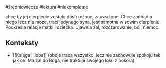 #średniowiecze #lektura #niekompletne 

chcę by jej cierpienie zostało dostrzeżone, zauważone. Chcę zadbać o niego lecz nie może, traci jedynego syna, jest samotna w sowim cierpieniu. Podkreśla relacje matki i dziecka. Ujawnia żal, rozczarowanie, ból, niemoc. 

## Konteksty
- [[Księga Hioba]] (oboje tracą wszystko, lecz nie zachowuje spokoju tak jak on. Ma żal do Boga, nie traktuje swojego losu z pokorą)